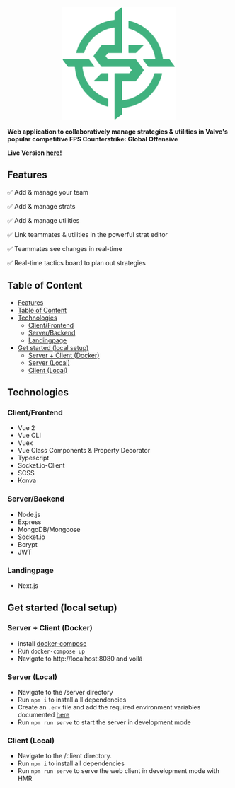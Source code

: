 <p align="center">
  <img src=".readme/stratbook_icon.svg" width="256">
</p>


__Web application to collaboratively manage strategies & utilities in Valve's popular competitive FPS Counterstrike: Global Offensive__

__Live Version [here!](https://stratbook.pro)__

## Features

✅ Add & manage your team

✅ Add & manage strats

✅ Add & manage utilities

✅ Link teammates & utilities in the powerful strat editor

✅ Teammates see changes in real-time

✅ Real-time tactics board to plan out strategies


## Table of Content

- [Features](#features)
- [Table of Content](#table-of-content)
- [Technologies](#technologies)
  - [Client/Frontend](#clientfrontend)
  - [Server/Backend](#serverbackend)
  - [Landingpage](#landingpage)
- [Get started (local setup)](#get-started-local-setup)
  - [Server + Client (Docker)](#server--client-docker)
  - [Server (Local)](#server-local)
  - [Client (Local)](#client-local)

## Technologies

### Client/Frontend

- Vue 2
- Vue CLI
- Vuex
- Vue Class Components & Property Decorator
- Typescript
- Socket.io-Client
- SCSS
- Konva

### Server/Backend

- Node.js
- Express
- MongoDB/Mongoose
- Socket.io
- Bcrypt
- JWT

### Landingpage

- Next.js

## Get started (local setup)

### Server + Client (Docker)

- install [docker-compose](https://docs.docker.com/compose/install/)
- Run `docker-compose up`
- Navigate to http://localhost:8080 and voilá

### Server (Local)

- Navigate to the /server directory
- Run `npm i` to install a
ll dependencies
- Create an `.env` file and add the required environment variables documented [here](https://github.com/JH1ller/csgo-stratbook/blob/master/server/README.md)
- Run `npm run serve` to start the server in development mode
### Client (Local)

- Navigate to the /client directory.
- Run `npm i` to install all dependencies
- Run `npm run serve` to serve the web client in development mode with HMR


